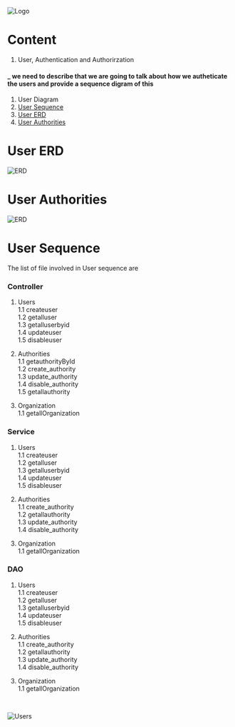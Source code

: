 ![Logo](https://github.com/GeppettoSoftware/StahlsTest/blob/master/docs/favicon.ico?raw=true"Logo")
# Content 
1. User, Authentication and Authorirzation <br/>
#### _ we need to describe that we are going to talk about how we autheticate the users and provide a sequence digram of this

  1. User Diagram <br/>
  1. [User Sequence](#user-sequence)<br/>
  1. [User ERD](#user-erd)<br/>
  1. [User Authorities](#user-authorities)<br/>
  
  # User ERD
  
  ![ERD](https://github.com/GeppettoSoftware/StahlsTest/blob/master/docs/User%20ER%20Diagram.jpg?raw=true"ERD")
  
  # User Authorities
  
  ![ERD](https://github.com/GeppettoSoftware/StahlsTest/blob/master/docs/User%20ER%20Diagram.jpg?raw=true"ERD)
  
  # User Sequence
  The list of file involved in User sequence are
   ### Controller
   1. Users<br/>
   1.1 createuser<br/>
   1.2 getalluser<br/>
   1.3 getalluserbyid<br/>
   1.4 updateuser<br/>
   1.5 disableuser<br/>
   
   1. Authorities<br/>
   1.1 getauthorityById<br/>
   1.2 create_authority<br/>
   1.3 update_authority<br/>
   1.4 disable_authority<br/>
   1.5 getallauthority<br/>
   
   1. Organization<br/>
   1.1 getallOrganization<br/>
   
   ### Service
   1. Users<br/>
   1.1 createuser<br/>
   1.2 getalluser<br/>
   1.3 getalluserbyid<br/>
   1.4 updateuser<br/>
   1.5 disableuser<br/>
   
   1. Authorities<br/>
   1.1 create_authority<br/>
   1.2 getallauthority<br/>
   1.3 update_authority<br/>
   1.4 disable_authority<br/>
  
   1. Organization<br/>
   1.1 getallOrganization<br/>
   
   ### DAO
   1. Users<br/>
   1.1 createuser<br/>
   1.2 getalluser<br/>
   1.3 getalluserbyid<br/>
   1.4 updateuser<br/>
   1.5 disableuser<br/>
   
   1. Authorities<br/>
   1.1 create_authority<br/>
   1.2 getallauthority<br/>
   1.3 update_authority<br/>
   1.4 disable_authority<br/>
   
   1. Organization<br/>
   1.1 getallOrganization<br/>
   <br/>
   
  ![Users](https://github.com/GeppettoSoftware/StahlsTest/blob/master/docs/UserSequenceDiagram.jpg?raw=true"Users")

  
     
    
